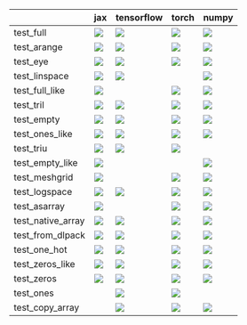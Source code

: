|                   | jax                                                                                                                                                                                    | tensorflow                                                                                                                                                                             | torch                                                                                                                                                                                  | numpy                                                                                                                                                                                  |
|:------------------|:---------------------------------------------------------------------------------------------------------------------------------------------------------------------------------------|:---------------------------------------------------------------------------------------------------------------------------------------------------------------------------------------|:---------------------------------------------------------------------------------------------------------------------------------------------------------------------------------------|:---------------------------------------------------------------------------------------------------------------------------------------------------------------------------------------|
| test_full         | <a href="https://github.com/unifyai/ivy/actions/runs/3679523749/jobs/6224133599" rel="noopener noreferrer" target="_blank"><img src=https://img.shields.io/badge/-failure-red></a>     | <a href="https://github.com/unifyai/ivy/actions/runs/3700835643/jobs/6269612717" rel="noopener noreferrer" target="_blank"><img src=https://img.shields.io/badge/-success-success></a> | <a href="https://github.com/unifyai/ivy/actions/runs/3679523749/jobs/6224133599" rel="noopener noreferrer" target="_blank"><img src=https://img.shields.io/badge/-failure-red></a>     | <a href="https://github.com/unifyai/ivy/actions/runs/3679523749/jobs/6224133599" rel="noopener noreferrer" target="_blank"><img src=https://img.shields.io/badge/-failure-red></a>     |
| test_arange       | <a href="https://github.com/unifyai/ivy/actions/runs/3679523749/jobs/6224118463" rel="noopener noreferrer" target="_blank"><img src=https://img.shields.io/badge/-failure-red></a>     | <a href="https://github.com/unifyai/ivy/actions/runs/3679523749/jobs/6224133599" rel="noopener noreferrer" target="_blank"><img src=https://img.shields.io/badge/-failure-red></a>     | <a href="https://github.com/unifyai/ivy/actions/runs/3679523749/jobs/6224133027" rel="noopener noreferrer" target="_blank"><img src=https://img.shields.io/badge/-failure-red></a>     | <a href="null" rel="noopener noreferrer" target="_blank"><img src=https://img.shields.io/badge/-failure-red></a>                                                                       |
| test_eye          | <a href="https://github.com/unifyai/ivy/actions/runs/3658455809/jobs/6183331586" rel="noopener noreferrer" target="_blank"><img src=https://img.shields.io/badge/-success-success></a> | <a href="https://github.com/unifyai/ivy/actions/runs/3699626692/jobs/6267187450" rel="noopener noreferrer" target="_blank"><img src=https://img.shields.io/badge/-success-success></a> | <a href="https://github.com/unifyai/ivy/actions/runs/3658455809/jobs/6183329776" rel="noopener noreferrer" target="_blank"><img src=https://img.shields.io/badge/-success-success></a> | <a href="https://github.com/unifyai/ivy/actions/runs/3679523749/jobs/6224133027" rel="noopener noreferrer" target="_blank"><img src=https://img.shields.io/badge/-failure-red></a>     |
| test_linspace     | <a href="https://github.com/unifyai/ivy/actions/runs/3679523749/jobs/6224133027" rel="noopener noreferrer" target="_blank"><img src=https://img.shields.io/badge/-failure-red></a>     | <a href="https://github.com/unifyai/ivy/actions/runs/3679523749/jobs/6224129321" rel="noopener noreferrer" target="_blank"><img src=https://img.shields.io/badge/-failure-red></a>     |                                                                                                                                                                                        | <a href="https://github.com/unifyai/ivy/actions/runs/3658455809/jobs/6183332379" rel="noopener noreferrer" target="_blank"><img src=https://img.shields.io/badge/-success-success></a> |
| test_full_like    | <a href="https://github.com/unifyai/ivy/actions/runs/3679523749/jobs/6224123932" rel="noopener noreferrer" target="_blank"><img src=https://img.shields.io/badge/-failure-red></a>     |                                                                                                                                                                                        | <a href="https://github.com/unifyai/ivy/actions/runs/3682210644/jobs/6229660804" rel="noopener noreferrer" target="_blank"><img src=https://img.shields.io/badge/-failure-red></a>     | <a href="https://github.com/unifyai/ivy/actions/runs/3679523749/jobs/6224122722" rel="noopener noreferrer" target="_blank"><img src=https://img.shields.io/badge/-failure-red></a>     |
| test_tril         | <a href="https://github.com/unifyai/ivy/actions/runs/3679523749/jobs/6224132076" rel="noopener noreferrer" target="_blank"><img src=https://img.shields.io/badge/-failure-red></a>     | <a href="https://github.com/unifyai/ivy/actions/runs/3679523749/jobs/6224116844" rel="noopener noreferrer" target="_blank"><img src=https://img.shields.io/badge/-failure-red></a>     | <a href="https://github.com/unifyai/ivy/actions/runs/3713110312/jobs/6295467972" rel="noopener noreferrer" target="_blank"><img src=https://img.shields.io/badge/-success-success></a> | <a href="https://github.com/unifyai/ivy/actions/runs/3671339393/jobs/6206475814" rel="noopener noreferrer" target="_blank"><img src=https://img.shields.io/badge/-success-success></a> |
| test_empty        | <a href="https://github.com/unifyai/ivy/actions/runs/3679523749/jobs/6224101512" rel="noopener noreferrer" target="_blank"><img src=https://img.shields.io/badge/-failure-red></a>     | <a href="https://github.com/unifyai/ivy/actions/runs/3679523749/jobs/6224116844" rel="noopener noreferrer" target="_blank"><img src=https://img.shields.io/badge/-failure-red></a>     | <a href="https://github.com/unifyai/ivy/actions/runs/3679523749/jobs/6224107307" rel="noopener noreferrer" target="_blank"><img src=https://img.shields.io/badge/-failure-red></a>     | <a href="https://github.com/unifyai/ivy/actions/runs/3679523749/jobs/6224101512" rel="noopener noreferrer" target="_blank"><img src=https://img.shields.io/badge/-failure-red></a>     |
| test_ones_like    | <a href="https://github.com/unifyai/ivy/actions/runs/3602978354" rel="noopener noreferrer" target="_blank"><img src=https://img.shields.io/badge/-success-success></a>                 | <a href="https://github.com/unifyai/ivy/actions/runs/3682210644/jobs/6229651254" rel="noopener noreferrer" target="_blank"><img src=https://img.shields.io/badge/-failure-red></a>     | <a href="https://github.com/unifyai/ivy/actions/runs/3679523749/jobs/6224111822" rel="noopener noreferrer" target="_blank"><img src=https://img.shields.io/badge/-failure-red></a>     | <a href="https://github.com/unifyai/ivy/actions/runs/3602947825" rel="noopener noreferrer" target="_blank"><img src=https://img.shields.io/badge/-success-success></a>                 |
| test_triu         | <a href="https://github.com/unifyai/ivy/actions/runs/3679523749/jobs/6224109229" rel="noopener noreferrer" target="_blank"><img src=https://img.shields.io/badge/-failure-red></a>     | <a href="https://github.com/unifyai/ivy/actions/runs/3679523749/jobs/6224123932" rel="noopener noreferrer" target="_blank"><img src=https://img.shields.io/badge/-failure-red></a>     | <a href="https://github.com/unifyai/ivy/actions/runs/3679523749/jobs/6224102335" rel="noopener noreferrer" target="_blank"><img src=https://img.shields.io/badge/-failure-red></a>     |                                                                                                                                                                                        |
| test_empty_like   | <a href="https://github.com/unifyai/ivy/actions/runs/3679523749/jobs/6224111822" rel="noopener noreferrer" target="_blank"><img src=https://img.shields.io/badge/-failure-red></a>     |                                                                                                                                                                                        |                                                                                                                                                                                        | <a href="https://github.com/unifyai/ivy/actions/runs/3679523749/jobs/6224113761" rel="noopener noreferrer" target="_blank"><img src=https://img.shields.io/badge/-failure-red></a>     |
| test_meshgrid     | <a href="https://github.com/unifyai/ivy/actions/runs/3702402900/jobs/6272682321" rel="noopener noreferrer" target="_blank"><img src=https://img.shields.io/badge/-failure-red></a>     |                                                                                                                                                                                        | <a href="https://github.com/unifyai/ivy/actions/runs/3679523749/jobs/6224109229" rel="noopener noreferrer" target="_blank"><img src=https://img.shields.io/badge/-failure-red></a>     | <a href="https://github.com/unifyai/ivy/actions/runs/3679523749/jobs/6224133599" rel="noopener noreferrer" target="_blank"><img src=https://img.shields.io/badge/-failure-red></a>     |
| test_logspace     | <a href="https://github.com/unifyai/ivy/actions/runs/3679523749/jobs/6224126541" rel="noopener noreferrer" target="_blank"><img src=https://img.shields.io/badge/-failure-red></a>     | <a href="https://github.com/unifyai/ivy/actions/runs/3603759307" rel="noopener noreferrer" target="_blank"><img src=https://img.shields.io/badge/-success-success></a>                 | <a href="https://github.com/unifyai/ivy/actions/runs/3679523749/jobs/6224130786" rel="noopener noreferrer" target="_blank"><img src=https://img.shields.io/badge/-failure-red></a>     | <a href="https://github.com/unifyai/ivy/actions/runs/3679523749/jobs/6224125068" rel="noopener noreferrer" target="_blank"><img src=https://img.shields.io/badge/-failure-red></a>     |
| test_asarray      | <a href="https://github.com/unifyai/ivy/actions/runs/3679523749/jobs/6224101512" rel="noopener noreferrer" target="_blank"><img src=https://img.shields.io/badge/-failure-red></a>     |                                                                                                                                                                                        | <a href="https://github.com/unifyai/ivy/actions/runs/3658455809/jobs/6183333387" rel="noopener noreferrer" target="_blank"><img src=https://img.shields.io/badge/-success-success></a> | <a href="https://github.com/unifyai/ivy/actions/runs/3679523749/jobs/6224134398" rel="noopener noreferrer" target="_blank"><img src=https://img.shields.io/badge/-failure-red></a>     |
| test_native_array | <a href="https://github.com/unifyai/ivy/actions/runs/3679523749/jobs/6224133027" rel="noopener noreferrer" target="_blank"><img src=https://img.shields.io/badge/-failure-red></a>     | <a href="https://github.com/unifyai/ivy/actions/runs/3701389718/jobs/6270655018" rel="noopener noreferrer" target="_blank"><img src=https://img.shields.io/badge/-success-success></a> | <a href="https://github.com/unifyai/ivy/actions/runs/3658455809/jobs/6183315527" rel="noopener noreferrer" target="_blank"><img src=https://img.shields.io/badge/-success-success></a> | <a href="https://github.com/unifyai/ivy/actions/runs/3658455809/jobs/6183325117" rel="noopener noreferrer" target="_blank"><img src=https://img.shields.io/badge/-success-success></a> |
| test_from_dlpack  | <a href="https://github.com/unifyai/ivy/actions/runs/3679523749/jobs/6224115411" rel="noopener noreferrer" target="_blank"><img src=https://img.shields.io/badge/-failure-red></a>     | <a href="https://github.com/unifyai/ivy/actions/runs/3679523749/jobs/6224133027" rel="noopener noreferrer" target="_blank"><img src=https://img.shields.io/badge/-failure-red></a>     | <a href="https://github.com/unifyai/ivy/actions/runs/3679523749/jobs/6224122722" rel="noopener noreferrer" target="_blank"><img src=https://img.shields.io/badge/-failure-red></a>     | <a href="https://github.com/unifyai/ivy/actions/runs/3679523749/jobs/6224133599" rel="noopener noreferrer" target="_blank"><img src=https://img.shields.io/badge/-failure-red></a>     |
| test_one_hot      | <a href="https://github.com/unifyai/ivy/actions/runs/3679523749/jobs/6224132076" rel="noopener noreferrer" target="_blank"><img src=https://img.shields.io/badge/-failure-red></a>     | <a href="https://github.com/unifyai/ivy/actions/runs/3682210644/jobs/6229663071" rel="noopener noreferrer" target="_blank"><img src=https://img.shields.io/badge/-failure-red></a>     | <a href="https://github.com/unifyai/ivy/actions/runs/3658455809/jobs/6183287923" rel="noopener noreferrer" target="_blank"><img src=https://img.shields.io/badge/-success-success></a> | <a href="https://github.com/unifyai/ivy/actions/runs/3679523749/jobs/6224125068" rel="noopener noreferrer" target="_blank"><img src=https://img.shields.io/badge/-failure-red></a>     |
| test_zeros_like   | <a href="https://github.com/unifyai/ivy/actions/runs/3679523749/jobs/6224111822" rel="noopener noreferrer" target="_blank"><img src=https://img.shields.io/badge/-failure-red></a>     | <a href="https://github.com/unifyai/ivy/actions/runs/3668561261/jobs/6201778479" rel="noopener noreferrer" target="_blank"><img src=https://img.shields.io/badge/-success-success></a> | <a href="https://github.com/unifyai/ivy/actions/runs/3679523749/jobs/6224109929" rel="noopener noreferrer" target="_blank"><img src=https://img.shields.io/badge/-failure-red></a>     | <a href="https://github.com/unifyai/ivy/actions/runs/3679523749/jobs/6224122722" rel="noopener noreferrer" target="_blank"><img src=https://img.shields.io/badge/-failure-red></a>     |
| test_zeros        | <a href="https://github.com/unifyai/ivy/actions/runs/3697261022/jobs/6262051893" rel="noopener noreferrer" target="_blank"><img src=https://img.shields.io/badge/-success-success></a> | <a href="null" rel="noopener noreferrer" target="_blank"><img src=https://img.shields.io/badge/-failure-red></a>                                                                       | <a href="https://github.com/unifyai/ivy/actions/runs/3679523749/jobs/6224102789" rel="noopener noreferrer" target="_blank"><img src=https://img.shields.io/badge/-failure-red></a>     | <a href="https://github.com/unifyai/ivy/actions/runs/3679523749/jobs/6224121858" rel="noopener noreferrer" target="_blank"><img src=https://img.shields.io/badge/-failure-red></a>     |
| test_ones         |                                                                                                                                                                                        | <a href="https://github.com/unifyai/ivy/actions/runs/3679523749/jobs/6224102335" rel="noopener noreferrer" target="_blank"><img src=https://img.shields.io/badge/-failure-red></a>     | <a href="null" rel="noopener noreferrer" target="_blank"><img src=https://img.shields.io/badge/-failure-red></a>                                                                       |                                                                                                                                                                                        |
| test_copy_array   |                                                                                                                                                                                        | <a href="https://github.com/unifyai/ivy/actions/runs/3679523749/jobs/6224109229" rel="noopener noreferrer" target="_blank"><img src=https://img.shields.io/badge/-failure-red></a>     | <a href="https://github.com/unifyai/ivy/actions/runs/3602947825" rel="noopener noreferrer" target="_blank"><img src=https://img.shields.io/badge/-success-success></a>                 | <a href="https://github.com/unifyai/ivy/actions/runs/3602978354" rel="noopener noreferrer" target="_blank"><img src=https://img.shields.io/badge/-success-success></a>                 |